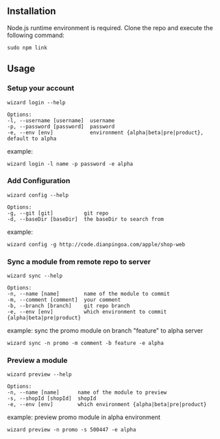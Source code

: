 ## Installation

Node.js runtime environment is required.
Clone the repo and execute the following command:
	
	sudo npm link 

## Usage

### Setup your account

	wizard login --help
	
	Options:
    -l, --username [username]  username
    -p, --password [password]  password
    -e, --env [env]            environment {alpha|beta|pre|product}, 	default to alpha
	
example:
	
	wizard login -l name -p password -e alpha
	
### Add Configuration

	wizard config --help
	
	Options:
    -g, --git [git]          git repo
    -d, --baseDir [baseDir]  the baseDir to search from
	
example:
	
	wizard config -g http://code.dianpingoa.com/apple/shop-web
	
### Sync a module from remote repo to server

	wizard sync --help
	
	Options:
    -n, --name [name]        name of the module to commit
    -m, --comment [comment]  your comment
    -b, --branch [branch]    git repo branch
    -e, --env [env]          which environment to commit {alpha|beta|pre|product}
	
example: sync the promo module on branch "feature" to alpha server 
	
	wizard sync -n promo -m comment -b feature -e alpha

### Preview a module

	wizard preview --help
	
	Options:
    -n, --name [name]      name of the module to preview
    -s, --shopId [shopId]  shopId
    -e, --env [env]        which environment {alpha|beta|pre|product}
	
example: preview promo module in alpha environment
	
	wizard preview -n promo -s 500447 -e alpha